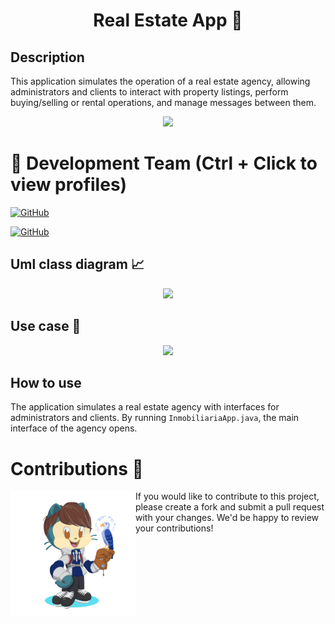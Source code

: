 <h1 align="center">Real Estate App 🏡</h1>

## Description
This application simulates the operation of a real estate agency, allowing administrators and clients to interact with property listings, perform buying/selling or rental operations, and manage messages between them.

<p align="center">
  <img width="600px"src="https://github.com/AlejandroDavidArzolaSaavedra/Real-Estate-Agency-App/assets/90756437/333e820b-a3b3-4a2d-a67e-a6e721392a12">
</p>

# 👥 Development Team (Ctrl + Click to view profiles)

[![GitHub](https://img.shields.io/badge/GitHub-Alejandro%20David%20Arzola%20Saavedra-blue?style=flat-square&logo=github)](https://github.com/AlejandroDavidArzolaSaavedra)

[![GitHub](https://img.shields.io/badge/GitHub-juancad-red?style=flat-square&logo=github)](https://github.com/juancad)


## Uml class diagram 📈

<p align="center">
  <img width="600px" src="https://github.com/AlejandroDavidArzolaSaavedra/Real-Estate-Agency-App/assets/90756437/81119148-a812-4ead-bab2-b3cd9a95896f"/>
</p>

## Use case 💪

<p align="center">
  <img width="600px" src="https://github.com/AlejandroDavidArzolaSaavedra/Real-Estate-Agency-App/assets/90756437/01e3313a-3bc2-4e3b-9b35-0e68812125a0"/>
</p>

## How to use
The application simulates a real estate agency with interfaces for administrators and clients. By running `InmobiliariaApp.java`, the main interface of the agency opens.

# Contributions 🤝

<img align="left" width="200" height="200" src="https://raw.githubusercontent.com/AlejandroDavidArzolaSaavedra/AlejandroDavidArzolaSaavedra/main/octoSpiritual.png"></a>
If you would like to contribute to this project, please create a fork and submit a pull request with your changes. We'd be happy to review your contributions!
